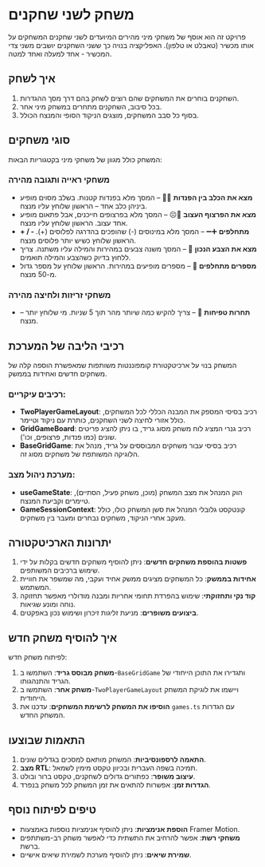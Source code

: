 # משחק לשני שחקנים

פרויקט זה הוא אוסף של משחקי מיני מהירים המיועדים לשני שחקנים המשחקים על אותו מכשיר (טאבלט או טלפון). האפליקציה בנויה כך ששני השחקנים יושבים משני צדי המכשיר - אחד למעלה ואחד למטה.

## איך לשחק

1. השחקנים בוחרים את המשחקים שהם רוצים לשחק בהם דרך מסך ההגדרות.
2. בכל סיבוב, השחקנים מתחרים במשחק מיני אחר.
3. בסוף כל סבב המשחקים, מוצגים הניקוד הסופי והמנצח הכולל.

## סוגי משחקים

המשחק כולל מגוון של משחקי מיני בקטגוריות הבאות:

### משחקי ראייה ותגובה מהירה
- **מצא את הכלב בין הפנדות** 🐼🐶 – המסך מלא בפנדות קטנות. בשלב מסוים מופיע ביניהן כלב אחד – הראשון שלוחץ עליו מנצח.
- **מצא את הפרצוף העצוב** 🙂☹️ – המסך מלא בפרצופים חייכנים, אבל פתאום מופיע אחד עצוב. הראשון שלוחץ עליו מנצח.
- **+ / - מתחלפים** ➕➖ – המסך מלא במינוסים (-) שהופכים בהדרגה לפלוסים (+). הראשון שלוחץ כשיש יותר פלוסים מנצח.
- **מצא את הצבע הנכון** 🎨 – המסך משנה צבעים במהירות והמילה עליו משתנה. צריך ללחוץ בדיוק כשהצבע והמילה תואמים.
- **מספרים מתחלפים** 🔢 – מספרים מופיעים במהירות. הראשון שלוחץ על מספר גדול מ-50 מנצח.

### משחקי זריזות ולחיצה מהירה
- **תחרות טפיחות** 👏 – צריך להקיש כמה שיותר מהר תוך 5 שניות. מי שלוחץ יותר – מנצח.

## רכיבי הליבה של המערכת

המשחק בנוי על ארכיטקטורת קומפוננטות משותפות שמאפשרת הוספה קלה של משחקים חדשים ואחידות בממשק.

### רכיבים עיקריים:

- **TwoPlayerGameLayout**: רכיב בסיסי המספק את המבנה הכללי לכל המשחקים, כולל אזורי לחיצה לשני השחקנים, כותרת עם ניקוד וטיימר.
- **GridGameBoard**: רכיב גנרי המציג לוח משחק מסוג גריד, בו ניתן להציג פריטים שונים (כמו פנדות, פרצופים, וכו').
- **BaseGridGame**: רכיב בסיסי עבור משחקים המבוססים על גריד, מנהל את הלוגיקה המשותפת של משחקים מסוג זה.

### מערכת ניהול מצב:

- **useGameState**: הוק המנהל את מצב המשחק (מוכן, משחק פעיל, הסתיים), טיימרים וקביעת המנצח.
- **GameSessionContext**: קונטקסט גלובלי המנהל את סשן המשחק כולו, כולל מעקב אחרי הניקוד, משחקים נבחרים ומעבר בין משחקים.

## יתרונות הארכיטקטורה

1. **פשטות בהוספת משחקים חדשים**: ניתן להוסיף משחקים חדשים בקלות על ידי שימוש ברכיבים המשותפים.
2. **אחידות בממשק**: כל המשחקים מציגים ממשק אחיד ועקבי, מה שמשפר את חוויית המשתמש.
3. **קוד נקי ותחזוקתי**: שימוש בהפרדת תחומי אחריות ומבנה מודולרי מאפשר תחזוקה נוחה ומונע שגיאות.
4. **ביצועים משופרים**: מניעת זליגות זיכרון ושימוש נכון באפקטים.

## איך להוסיף משחק חדש

לפיתוח משחק חדש:

1. **משחק מבוסס גריד**: השתמשו ב-`BaseGridGame` ותגדירו את התוכן הייחודי של הגריד והתנהגותו.
2. **משחק אחר**: השתמשו ב-`TwoPlayerGameLayout` ויישמו את לוגיקת המשחק הייחודית.
3. **הוסיפו את המשחק לרשימת המשחקים**: עדכנו את `games.ts` עם הגדרות המשחק החדש.

## התאמות שבוצעו

1. **התאמה לרספונסיביות**: המשחק מותאם למסכים בגדלים שונים.
2. **מצב RTL**: תמיכה בשפה העברית ובכיוון טקסט מימין לשמאל.
3. **עיצוב משופר**: כפתורים גדולים לשחקנים, טקסט ברור ובולט.
4. **הגדרות זמן**: אפשרות להתאים את זמן המשחק לכל משחק בנפרד.

## טיפים לפיתוח נוסף

- **הוספת אנימציות**: ניתן להוסיף אנימציות נוספות באמצעות Framer Motion.
- **משחקי רשת**: אפשר להרחיב את התשתית כדי לאפשר משחק רב-משתתפים ברשת.
- **שמירת שיאים**: ניתן להוסיף מערכת לשמירת שיאים אישיים.
